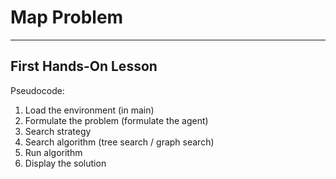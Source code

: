 # Map Problem

--- 
## First Hands-On Lesson

Pseudocode:
1. Load the environment (in main)
2. Formulate the problem (formulate the agent)
3. Search strategy
4. Search algorithm (tree search / graph search)
5. Run algorithm
6. Display the solution